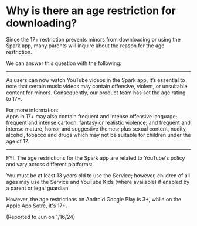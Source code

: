 # Why is there an age restriction for downloading?

Since the 17+ restriction prevents minors from downloading or using the Spark app, many parents will inquire about the reason for the age restriction.

We can answer this question with the following:

---

As users can now watch YouTube videos in the Spark app, it’s essential to note that certain music videos may contain offensive, violent, or unsuitable content for minors. Consequently, our product team has set the age rating to 17+.

For more information:  
Apps in 17+ may also contain frequent and intense offensive language; frequent and intense cartoon, fantasy or realistic violence; and frequent and intense mature, horror and suggestive themes; plus sexual content, nudity, alcohol, tobacco and drugs which may not be suitable for children under the age of 17.

---

FYI:
The age restrictions for the Spark app are related to YouTube's policy and vary across different platforms: 

You must be at least 13 years old to use the Service; however, children of all ages may use the Service and YouTube Kids (where available) if enabled by a parent or legal guardian.

However, the age restrictions on Android Google Play is 3+, while on the Apple App Sotre, it's 17+.

(Reported to Jun on 1/16/24)